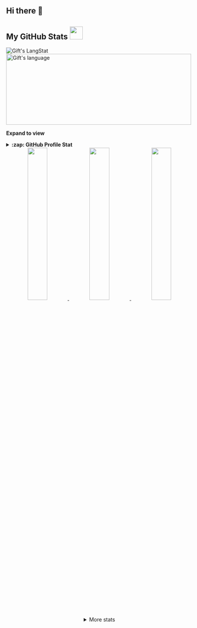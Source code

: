 ## Hi there 👋
<!-- [![Rituraj GitHub stats](https://github-readme-stats.vercel.app/api?username=rituraj17&show=reviews,discussions_started,discussions_answered,prs_merged,prs_merged_percentage&theme=radical&rank_icon=github)](https://github.com/rituraj17/github-readme-stats)

<!-- GitHub section -->

##  My GitHub Stats <img src = "https://i.pinimg.com/originals/65/c4/f4/65c4f452571be1261e9c623f7da488ac.gif" width = 35px> 

<div>
 <img align="center" src="https://github-readme-streak-stats.herokuapp.com/?user=rituraj17" alt="Gift's LangStat" />
<img align="center" src="https://github-readme-stats.vercel.app/api/top-langs?username=rituraj17&langs_count=10&show_icons=true&locale=en&layout=compact&theme=light" alt="Gift's language" height="192px"  width="500px"/>
</div>

**Expand to view**
<details>
<summary><b>:zap: GitHub Profile Stat</b></summary>
<img src="https://github-readme-stats.anuraghazra1.vercel.app/api?username=rituraj17&show_icons=true" />
</details>

<div align="center" >
<a  href="https://github.com/rituraj17">

<img src="https://raw.githubusercontent.com/rituraj17/profile-summary-cards/master/profile-summary-card-output/nord_dark/3-stats.svg" width="32.5%">
<img src="https://raw.githubusercontent.com/rituraj17/profile-summary-cards/master/profile-summary-card-output/nord_dark/1-repos-per-language.svg" width="32.5%">
<img src="https://raw.githubusercontent.com/rituraj17/profile-summary-cards/master/profile-summary-card-output/nord_dark/2-most-commit-language.svg" width="32.5%">

</a>

<details>
  <summary>More stats</summary>
  
<img align="center" src="https://raw.githubusercontent.com/rituraj17/profile-summary-cards/master/profile-summary-card-output/nord_dark/0-profile-details.svg" >

</details>
<!-- <details> -->
<!-- <summary><b>⚡ Recent GitHub Activity</b></summary>
<br/>
 <a href="https://github.com/rituraj17/"><img alt="Gift' Activity Graph" src="https://activity-graph.herokuapp.com/graph?username=rituraj17&custom_title=Gift's%20Contribution%20Graph&theme=react-dark" /></a>
<br/>
</details> -->

<!-- GitHub section: END -->

<!--
**rituraj17/rituraj17** is a ✨ _special_ ✨ repository because its `README.md` (this file) appears on your GitHub profile.

Here are some ideas to get you started:

- 🔭 I’m currently working on ...
- 🌱 I’m currently learning ...
- 👯 I’m looking to collaborate on ...
- 🤔 I’m looking for help with ...
- 💬 Ask me about ...
- 📫 How to reach me: ...
- 😄 Pronouns: ...
- ⚡ Fun fact: ...
-->
